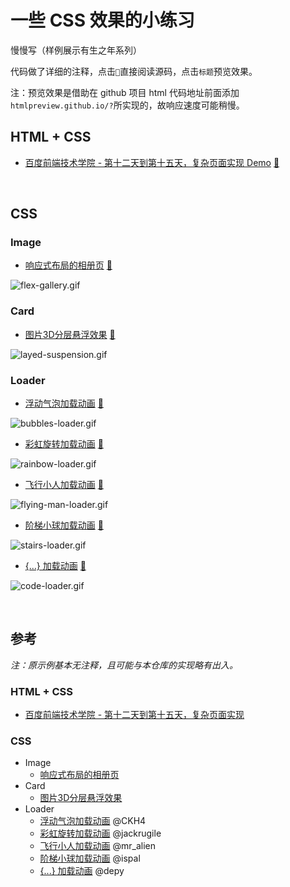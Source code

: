 # 一些 CSS 效果的小练习

慢慢写（样例展示有生之年系列）

代码做了详细的注释，点击`📃`直接阅读源码，点击`标题`预览效果。

注：预览效果是借助在 github 项目 html 代码地址前面添加`htmlpreview.github.io/?`所实现的，故响应速度可能稍慢。

## HTML + CSS

- [百度前端技术学院 - 第十二天到第十五天，复杂页面实现 Demo](http://htmlpreview.github.io/?https://github.com/ceynri/front-end-practice/blob/master/baidu-front-end-demo1-day12-15/index.html) [📃](baidu-front-end-demo1-day12-15/index.html)

<br/>

## CSS

### Image

- [响应式布局的相册页](http://htmlpreview.github.io/?https://github.com/ceynri/front-end-practice/blob/master/flex-gallery/flex-gallery.html) [📃](flex-gallery/flex-gallery.html)

![flex-gallery.gif](https://i.loli.net/2019/10/13/uSFhkPymgrc5J16.gif)

### Card

- [图片3D分层悬浮效果](http://htmlpreview.github.io/?https://github.com/ceynri/front-end-practice/blob/master/layered-suspension/layed-suspension.html) [📃](layed-suspension/layered-suspension.html)

![layed-suspension.gif](https://i.loli.net/2019/10/13/DU6VlXijBgbqsyt.gif)

### Loader

- [浮动气泡加载动画](http://htmlpreview.github.io/?https://github.com/ceynri/front-end-practice/blob/master/loader/bubbles-loader.html) [📃](loader/bubbles-loader.html)

![bubbles-loader.gif](https://i.loli.net/2019/10/13/Ezmo5FNUhQeVR7I.gif)

- [彩虹旋转加载动画](http://htmlpreview.github.io/?https://github.com/ceynri/front-end-practice/blob/master/loader/rainbow-loader.html) [📃](loader/rainbow-loader.html)

![rainbow-loader.gif](https://i.loli.net/2019/10/13/Yo4xgtRiUBjQNIK.gif)

- [飞行小人加载动画](http://htmlpreview.github.io/?https://github.com/ceynri/front-end-practice/blob/master/loader/flying-man-loader.html) [📃](loader/flying-man-loader.html)

![flying-man-loader.gif](https://i.loli.net/2019/10/13/CFUw3xBz7vtiRJD.gif)

- [阶梯小球加载动画](http://htmlpreview.github.io/?https://github.com/ceynri/front-end-practice/blob/master/loader/stairs-loader.html) [📃](loader/stairs-loader.html)

![stairs-loader.gif](https://i.loli.net/2019/10/13/MEXaYj7uDpPibsg.gif)

- [{...} 加载动画](http://htmlpreview.github.io/?https://github.com/ceynri/front-end-practice/blob/master/loader/code-loader.html) [📃](loader/code-loader.html)

![code-loader.gif](https://i.loli.net/2019/10/13/fYPXKIgv1mF4srD.gif)

<br/>

## 参考

*注：原示例基本无注释，且可能与本仓库的实现略有出入。*

### HTML + CSS

- [百度前端技术学院 - 第十二天到第十五天，复杂页面实现](http://ife.baidu.com/course/detail/id/44)

### CSS

- Image
  - [响应式布局的相册页](https://www.bilibili.com/video/av47766149)
- Card
  - [图片3D分层悬浮效果](https://www.bilibili.com/video/av45405765)
- Loader
  - [浮动气泡加载动画](https://codepen.io/CKH4/pen/ZGNyep/) @CKH4
  - [彩虹旋转加载动画](https://codepen.io/jackrugile/pen/JddmaX/) @jackrugile
  - [飞行小人加载动画](https://codepen.io/mr_alien/pen/FDLjg) @mr_alien
  - [阶梯小球加载动画](http://codepen.io/ispal/pen/mVaaJe/) @ispal
  - [{...} 加载动画](http://codepen.io/depy/pen/Gqtwv/) @depy

<br/>
